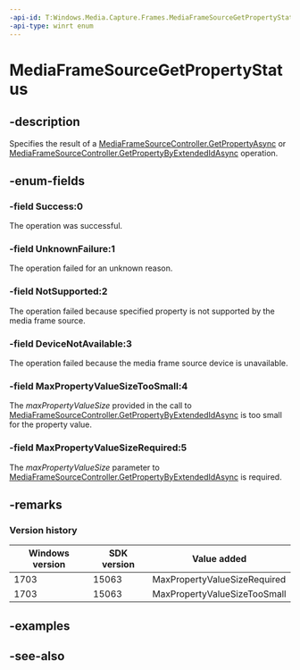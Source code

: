 ```yaml
---
-api-id: T:Windows.Media.Capture.Frames.MediaFrameSourceGetPropertyStatus
-api-type: winrt enum
---
```


<!-- Enumeration syntax
public enum Windows.Media.Capture.Frames.MediaFrameSourceGetPropertyStatus : int
-->

# MediaFrameSourceGetPropertyStatus

## -description
Specifies the result of a [MediaFrameSourceController.GetPropertyAsync](mediaframesourcecontroller_getpropertyasync_1561087689.md) or [MediaFrameSourceController.GetPropertyByExtendedIdAsync](mediaframesourcecontroller_getpropertybyextendedidasync_2013722339.md) operation.

## -enum-fields
### -field Success:0
The operation was successful.

### -field UnknownFailure:1
The operation failed for an unknown reason.

### -field NotSupported:2
The operation failed because specified property is not supported by the media frame source.

### -field DeviceNotAvailable:3
The operation failed because the media frame source device is unavailable.

### -field MaxPropertyValueSizeTooSmall:4
The *maxPropertyValueSize* provided in the call to [MediaFrameSourceController.GetPropertyByExtendedIdAsync](mediaframesourcecontroller_getpropertybyextendedidasync_2013722339.md) is too small for the property value.

### -field MaxPropertyValueSizeRequired:5
The *maxPropertyValueSize* parameter to [MediaFrameSourceController.GetPropertyByExtendedIdAsync](mediaframesourcecontroller_getpropertybyextendedidasync_2013722339.md) is required.

## -remarks

### Version history

| Windows version | SDK version | Value added |
| -- | -- | -- |
| 1703 | 15063 | MaxPropertyValueSizeRequired |
| 1703 | 15063 | MaxPropertyValueSizeTooSmall |

## -examples

## -see-also







